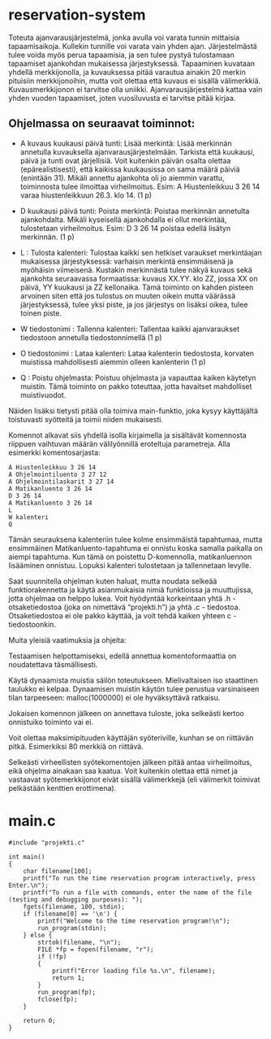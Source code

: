 # reservation-system

Toteuta ajanvarausjärjestelmä, jonka avulla voi varata tunnin mittaisia tapaamisaikoja. Kullekin tunnille voi varata vain yhden ajan. Järjestelmästä tulee voida myös perua tapaamisia, ja sen tulee pystyä tulostamaan tapaamiset ajankohdan mukaisessa järjestyksessä. Tapaaminen kuvataan yhdellä merkkijonolla, ja kuvauksessa pitää varautua ainakin 20 merkin pituisiin merkkijonoihin, mutta voit olettaa että kuvaus ei sisällä välimerkkiä. Kuvausmerkkijonon ei tarvitse olla uniikki. Ajanvarausjärjestelmä kattaa vain yhden vuoden tapaamiset, joten vuosiluvusta ei tarvitse pitää kirjaa.

## Ohjelmassa on seuraavat toiminnot:

* A kuvaus kuukausi päivä tunti: Lisää merkintä: Lisää merkinnän annetulla kuvauksella ajanvarausjärjestelmään. Tarkista että kuukausi, päivä ja tunti ovat järjellisiä. Voit kuitenkin päivän osalta olettaa (epärealistisesti), että kaikissa kuukausissa on sama määrä päiviä (enintään 31). Mikäli annettu ajankohta oli jo aiemmin varattu, toiminnosta tulee ilmoittaa virheilmoitus. Esim: A Hiustenleikkuu 3 26 14 varaa hiustenleikkuun 26.3. klo 14. (1 p)

* D kuukausi päivä tunti: Poista merkintä: Poistaa merkinnän annetulta ajankohdalta. Mikäli kyseisellä ajankohdalla ei ollut merkintää, tulostetaan virheilmoitus. Esim: D 3 26 14 poistaa edellä lisätyn merkinnän. (1 p)

* L : Tulosta kalenteri: Tulostaa kaikki sen hetkiset varaukset merkintäajan mukaisessa järjestyksessä: varhaisin merkintä ensimmäisenä ja myöhäisin viimeisenä. Kustakin merkinnästä tulee näkyä kuvaus sekä ajankohta seuraavassa formaatissa: kuvaus XX.YY. klo ZZ, jossa XX on päivä, YY kuukausi ja ZZ kellonaika. Tämä toiminto on kahden pisteen arvoinen siten että jos tulostus on muuten oikein mutta väärässä järjestyksessä, tulee yksi piste, ja jos järjestys on lisäksi oikea, tulee toinen piste.

* W tiedostonimi : Tallenna kalenteri: Tallentaa kaikki ajanvaraukset tiedostoon annetulla tiedostonnimellä (1 p)

* O tiedostonimi : Lataa kalenteri: Lataa kalenterin tiedostosta, korvaten muistissa mahdollisesti aiemmin olleen kanlenterin (1 p)

* Q : Poistu ohjelmasta: Poistuu ohjelmasta ja vapauttaa kaiken käytetyn muistin. Tämä toiminto on pakko toteuttaa, jotta havaitset mahdolliset muistivuodot.

Näiden lisäksi tietysti pitää olla toimiva main-funktio, joka kysyy käyttäjältä toistuvasti syötteitä ja toimii niiden mukaisesti.

Komennot alkavat siis yhdellä isolla kirjaimella ja sisältävät komennosta riippuen vaihtuvan määrän välilyönnillä eroteltuja parametreja. Alla esimerkki komentosarjasta:

```
A Hiustenleikkuu 3 26 14
A Ohjelmointiluento 3 27 12
A Ohjelmointilaskarit 3 27 14
A Matikanluento 3 26 14
D 3 26 14
A Matikanluento 3 26 14
L
W kalenteri
Q
```

Tämän seurauksena kalenteriin tulee kolme ensimmäistä tapahtumaa, mutta ensimmäinen Matikanluento-tapahtuma ei onnistu koska samalla paikalla on aiempi tapahtuma. Kun tämä on poistettu D-komennolla, matikanluennon lisääminen onnistuu. Lopuksi kalenteri tulostetaan ja tallennetaan levylle.

Saat suunnitella ohjelman kuten haluat, mutta noudata selkeää funktiorakennetta ja käytä asianmukaisia nimiä funktioissa ja muuttujissa, jotta ohjelmaa on helppo lukea. Voit hyödyntää korkeintaan yhtä .h - otsaketiedostoa (joka on nimettävä “projekti.h”) ja yhtä .c - tiedostoa. Otsaketiedostoa ei ole pakko käyttää, ja voit tehdä kaiken yhteen c - tiedostoonkin.

Muita yleisiä vaatimuksia ja ohjeita:

Testaamisen helpottamiseksi, edellä annettua komentoformaattia on noudatettava täsmällisesti.

Käytä dynaamista muistia säilön toteutukseen. Mielivaltaisen iso staattinen taulukko ei kelpaa. Dynaamisen muistin käytön tulee perustua varsinaiseen tilan tarpeeseen: malloc(1000000) ei ole hyväksyttävä ratkaisu.

Jokaisen komennon jälkeen on annettava tuloste, joka selkeästi kertoo onnistuiko toiminto vai ei.

Voit olettaa maksimipituuden käyttäjän syöteriville, kunhan se on riittävän pitkä. Esimerkiksi 80 merkkiä on riittävä.

Selkeästi virheellisten syötekomentojen jälkeen pitää antaa virheilmoitus, eikä ohjelma ainakaan saa kaatua. Voit kuitenkin olettaa että nimet ja vastaavat syötemerkkijonot eivät sisällä välimerkkejä (eli välimerkit toimivat pelkästään kenttien erottimena).

# main.c
```
#include "projekti.c"

int main()
{
    char filename[100];
    printf("To run the time reservation program interactively, press Enter.\n");
    printf("To run a file with commands, enter the name of the file (testing and debugging purposes): ");
    fgets(filename, 100, stdin);
    if (filename[0] == '\n') {
        printf("Welcome to the time reservation program!\n");
        run_program(stdin);
    } else {
        strtok(filename, "\n");
        FILE *fp = fopen(filename, "r");
        if (!fp)
        {
            printf("Error loading file %s.\n", filename);
            return 1;
        }
        run_program(fp);
        fclose(fp);
    }
    
    return 0;
}
```